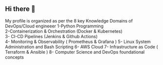 ## Hi there 👋
My profile is organized as per the 8 key Knowledge Domains of DevOps/Cloud engineeer
1-Python Programming  
2-Containerization & Orchestration (Docker & Kubernetes)  
3- CI-CD Pipelines (Jenkins & Github Actions)  
4- Monitoring & Observability ( Prometheus & Grafana )
   5- Linux System Administration and Bash Scripting
   6- AWS Cloud 
   7- Infrastructure as Code ( Terraform & Ansible )
   8- Computer Science and DevOps foundational concepts
